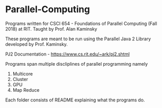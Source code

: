 # Parallel-Computing
Programs written for CSCI 654 - Foundations of Parallel Computing (Fall 2018) at RIT. Taught by Prof. Alan Kaminsky

These programs are meant to be run using the Parallel Java 2 Library developed by Prof. Kaminsky.

PJ2 Documentation - https://www.cs.rit.edu/~ark/pj2.shtml

Programs span multiple discliplines of parallel programming namely
1) Multicore
2) Cluster
3) GPU
4) Map Reduce

Each folder consists of README explaining what the programs do.
